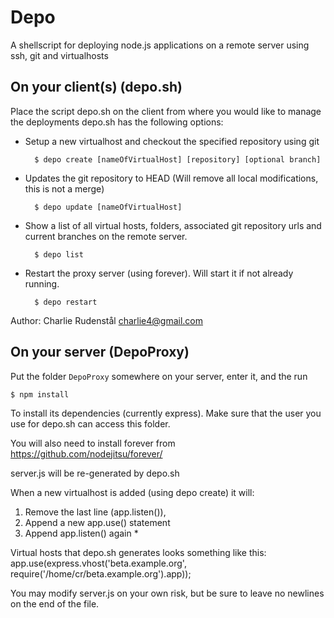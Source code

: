 Depo
====

A shellscript for deploying node.js applications on a remote server using ssh, git and virtualhosts

On your client(s) (depo.sh)
--------------------------

Place the script depo.sh on the client from where you would like to manage the deployments
depo.sh has the following options:

- Setup a new virtualhost and checkout the specified repository using git
	
		$ depo create [nameOfVirtualHost] [repository] [optional branch]    

- Updates the git repository to HEAD (Will remove all local modifications, this is not a merge)
	
		$ depo update [nameOfVirtualHost]

- Show a list of all virtual hosts, folders, associated git repository urls and current branches on the remote server. 

		$ depo list

- Restart the proxy server (using forever). Will start it if not already running.
	
		$ depo restart

Author: Charlie Rudenstål <charlie4@gmail.com>


On your server (DepoProxy)
-------------------------

Put the folder ``DepoProxy`` somewhere on your server, enter it, and the run

	$ npm install

To install its dependencies (currently express).
Make sure that the user you use for depo.sh can access this folder.

You will also need to install forever from
https://github.com/nodejitsu/forever/

server.js will be re-generated by depo.sh

When a new virtualhost is added (using depo create) it will: 
1. Remove the last line (app.listen()), 
2. Append a new app.use() statement
3. Append app.listen() again *

Virtual hosts that depo.sh generates looks something like this:
	app.use(express.vhost('beta.example.org', require('/home/cr/beta.example.org').app));

You may modify server.js on your own risk, but be 
sure to leave no newlines on the end of the file.

